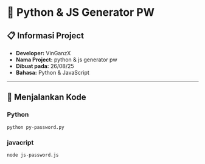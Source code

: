 # 🔐 Python & JS Generator PW

## 📋 Informasi Project
- **Developer:** VinGanzX  
- **Nama Project:** python & js generator pw  
- **Dibuat pada:** 26/08/25  
- **Bahasa:** Python & JavaScript  

---

## 🚀 Menjalankan Kode

### Python
```python py-password.py```
### javacript
```node js-password.js```
